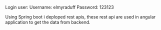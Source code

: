 Login user:
Username: elmyraduff
Password: 123123

Using Spring boot i deploped rest apis,
these rest api are used in angular application to get the data from backend.

